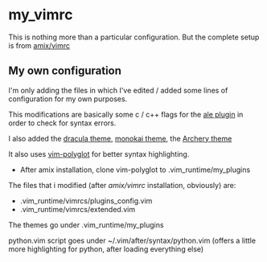# my_vimrc

This is nothing more than a particular configuration.
But the complete setup is from [amix/vimrc](https://github.com/amix/vimrc)

## My own configuration
I'm only adding the files in which I've edited / added some lines of configuration for my own purposes.

This modifications are basically some c / c++ flags for the [ale plugin](https://github.com/w0rp/ale) in order to check for syntax errors.

I also added the [dracula theme](https://github.com/dracula/vim), [monokai theme](https://github.com/sickill/vim-monokai), the [Archery theme](https://github.com/Badacadabra/vim-archery)

It also uses [vim-polyglot](https://github.com/sheerun/vim-polyglot) for better syntax highlighting.
- After amix installation, clone vim-polyglot to .vim_runtime/my_plugins

The files that i modified (after _amix/vimrc_ installation, obviously) are:
- .vim_runtime/vimrcs/plugins_config.vim
- .vim_runtime/vimrcs/extended.vim

The themes go under .vim_runtime/my_plugins

python.vim script goes under ~/.vim/after/syntax/python.vim
(offers a little more highlighting for python, after loading everything else)
